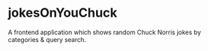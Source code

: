 # jokesOnYouChuck

A frontend application which shows random Chuck Norris jokes by categories &amp; query search.
